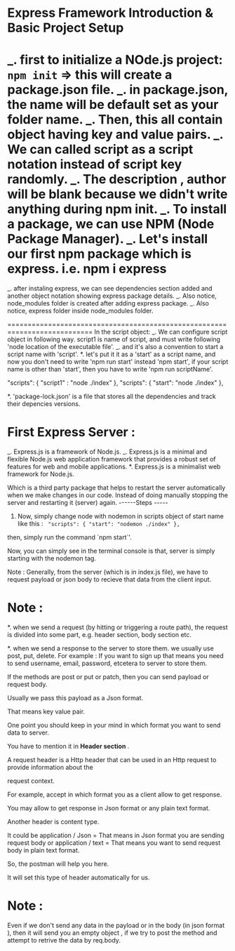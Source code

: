 # Express Framework Introduction & Basic Project Setup

_. first to initialize a NOde.js project: `npm init` => this will create a package.json file.
_. in package.json, the name will be default set as your folder name.
_. Then, this all contain object having key and value pairs.
_. We can called script as a script notation instead of script key randomly.
_. The description , author will be blank because we didn't write anything during npm init.
_. To install a package, we can use NPM (Node Package Manager).
_. Let's install our first npm package which is express. i.e. npm i express
==========================================================================
_. after instaling express, we can see dependencies section added and another object notation showing express package details.
_. Also notice, node_modules folder is created after adding express package.
_. Also notice, express folder inside node_modules folder.

===========================================================================
In the script object:
_. We can configure script object in following way. script1 is name of script, and must write following 'node location of the executable file'.
_. and it's also a convention to start a script name with 'script'.
\*. let's put it it as a 'start' as a script name, and now you don't need to write 'npm run start' instead 'npm start', if your script name is other than 'start', then you have to write 'npm run scriptName'.

"scripts": {
"script1" : "node ./index"
},
"scripts": {
"start": "node ./index"
},

\*. 'package-lock.json' is a file that stores all the dependencies and track their depencies versions.

# First Express Server :

_. Express.js is a framework of Node.js.
_. Express.js is a minimal and flexible Node.js web application framework that provides a robust set of features for web and mobile applications.
\*. Express.js is a minimalist web framework for Node.js.

<!-- Installing Nodemon -->

Which is a third party package that helps to restart the server automatically when we make changes in our code. Instead of doing manually stopping the server and restarting it (server) again.
------Steps -----

1. Now, simply change node with nodemon in scripts object of start name like this :
   ` "scripts": {
  "start": "nodemon ./index"
},`

  <p> then, simply run the command `npm start`'. </p>

Now, you can simply see in the terminal console is that, server is simply starting with the nodemon tag.

Note : Generally, from the server (which is in index.js file), we have to request payload or json body to recieve that data from the client input.

# Note :

\*. when we send a request (by hitting or triggering a route path), the request is divided into some part, e.g. header section, body section etc.

\*. when we send a response to the server to store them. we usually use post, put, delete. For example :
If you want to sign up that means you need to send username, email, password, etcetera to server to store them.

If the methods are post or put or patch, then you can send payload or request body.

Usually we pass this payload as a Json format.

That means key value pair.

One point you should keep in your mind in which format you want to send data to server.

You have to mention it in <b>Header section </b>.

A request header is a Http header that can be used in an Http request to provide information about the

request context.

For example, accept in which format you as a client allow to get response.

You may allow to get response in Json format or any plain text format.

Another header is content type.

It could be application / Json = That means in Json format you are sending request body
or application / text = That means you want to send request body in plain text format.

So, the postman will help you here.

It will set this type of header automatically for us.

# Note : 
Even if we don't send any data in the payload or in the body (in json format ), then it will send you an empty object , if we try to post the method and attempt to retrive the data by req.body.





